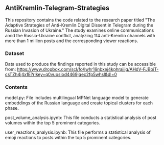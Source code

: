 ## AntiKremlin-Telegram-Strategies

This repository contains the code related to the research paper titled "The Adaptive Strategies of Anti-Kremlin Digital Dissent in Telegram during the Russian Invasion of Ukraine." The study examines online communications amid the Russia-Ukraine conflict, analyzing 114 anti-Kremlin channels with more than 1 million posts and the corresponding viewer reactions. 


### Dataset

Data used to produce the findings reported in this study can be accessible from: https://www.dropbox.com/scl/fo/lwhr16nbxej4kphrajjjq/AHdV-FJBoiT-csTZh4j4x1E?rlkey=q0vuosiod4469jqec2fp5whsl&dl=0

### Contents

model.py: File includes multilingual MPNet language model to generate embeddings of the Russian language and create topical clusters for each phase.

post_volume_analysis.ipynb: This file conducts a statistical analysis of post volumes within the top 5 prominent categories.

user_reactions_analysis.ipynb: This file performs a statistical analysis of emoji reactions to posts within the top 5 prominent categories.